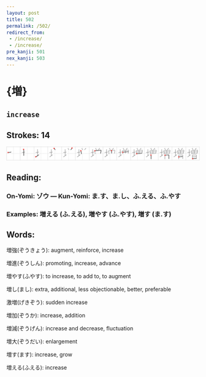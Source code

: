 ```yaml
---
layout: post
title: 502
permalink: /502/
redirect_from:
 - /increase/
 - /increase/
pre_kanji: 501
nex_kanji: 503
---
```


# {増}

## `increase`

## Strokes: 14

<div class="stroke"><img src="../images/E5A297.png" /></div>

## Reading:

### On-Yomi: ゾウ &mdash; Kun-Yomi: ま.す、ま.し、ふ.える、ふ.やす

### Examples: 増える (ふ.える), 増やす (ふ.やす), 増す (ま.す)

## Words:

増強(ぞうきょう): augment, reinforce, increase

増進(ぞうしん): promoting, increase, advance

増やす(ふやす): to increase, to add to, to augment

増し(まし): extra, additional, less objectionable, better, preferable

激増(げきぞう): sudden increase

増加(ぞうか): increase, addition

増減(ぞうげん): increase and decrease, fluctuation

増大(ぞうだい): enlargement

増す(ます): increase, grow

増える(ふえる): increase
